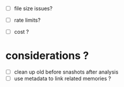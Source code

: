 - [ ] file size issues? 
- [ ] rate limits? 
- [ ] cost ?



# considerations ? 

- [ ] clean up old before snashots after analysis 
- [ ] use metadata to link related memories ? 